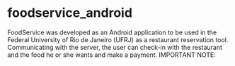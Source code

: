 # foodservice_android
FoodService was developed as an Android application to be used in the Federal University of Rio de Janeiro (UFRJ) as a restaurant reservation tool. Communicating with the server, the user can check-in with the restaurant and the food he or she wants and make a payment.  IMPORTANT NOTE: 

